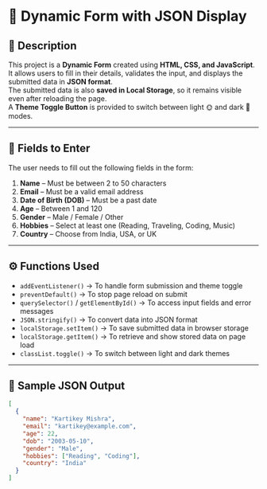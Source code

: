# 🧾 Dynamic Form with JSON Display

## 📘 Description
This project is a **Dynamic Form** created using **HTML, CSS, and JavaScript**.  
It allows users to fill in their details, validates the input, and displays the submitted data in **JSON format**.  
The submitted data is also **saved in Local Storage**, so it remains visible even after reloading the page.  
A **Theme Toggle Button** is provided to switch between light 🌞 and dark 🌙 modes.

---

## 🧠 Fields to Enter
The user needs to fill out the following fields in the form:

1. **Name** – Must be between 2 to 50 characters  
2. **Email** – Must be a valid email address  
3. **Date of Birth (DOB)** – Must be a past date  
4. **Age** – Between 1 and 120  
5. **Gender** – Male / Female / Other  
6. **Hobbies** – Select at least one (Reading, Traveling, Coding, Music)  
7. **Country** – Choose from India, USA, or UK  

---

## ⚙️ Functions Used
- `addEventListener()` → To handle form submission and theme toggle  
- `preventDefault()` → To stop page reload on submit  
- `querySelector()` / `getElementById()` → To access input fields and error messages  
- `JSON.stringify()` → To convert data into JSON format  
- `localStorage.setItem()` → To save submitted data in browser storage  
- `localStorage.getItem()` → To retrieve and show stored data on page load  
- `classList.toggle()` → To switch between light and dark themes  

---

## 🧩 Sample JSON Output

```json
[
  {
    "name": "Kartikey Mishra",
    "email": "kartikey@example.com",
    "age": 22,
    "dob": "2003-05-10",
    "gender": "Male",
    "hobbies": ["Reading", "Coding"],
    "country": "India"
  }
]
